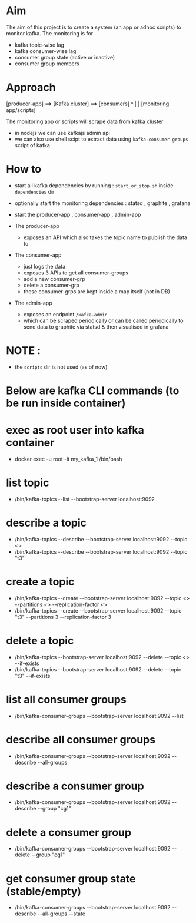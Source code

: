 


# Aim
The aim of this project is to create a system (an app or adhoc scripts) to monitor kafka.
The monitoring is for 
- kafka topic-wise lag 
- kafka consumer-wise lag
- consumer group state (active or inactive)
- consumer group members


# Approach

[producer-app] ==> [Kafka cluster] ==> [consumers]
                        ^
                        |
                        |
                [monitoring app/scripts]


The monitoring app or scripts will scrape data from kafka cluster
- in nodejs we can use kafkajs admin api
- we can also use shell scipt to extract data using `kafka-consumer-groups` script of kafka


# How to
- start all kafka dependencies by running :  `start_or_stop.sh` inside `dependencies` dir
- optionally start the monitoring dependencies : statsd , graphite , grafana
- start the producer-app , consumer-app , admin-app


- The producer-app
    - exposes an API which also takes the topic name to publish the data to

- The consumer-app
    - just logs the data 
    - exposes 3 APIs to get all consumer-groups
    - add a new consumer-grp
    - delete a consumer-grp
    - these consumer-grps are kept inside a map itself (not in DB)

- The admin-app 
    - exposes an endpoint `/kafka-admin`
    - which can be scraped periodically or can be called periodically to send data to graphite via statsd & then visualised in grafana 



# NOTE : 
- the `scripts` dir is not used (as of now)


# Below are kafka CLI commands (to be run inside container)

# exec as root user into kafka container
- docker exec -u root -it my_kafka_1 /bin/bash

# list topic
- /bin/kafka-topics --list --bootstrap-server localhost:9092

# describe a topic
- /bin/kafka-topics --describe --bootstrap-server localhost:9092 --topic <>
- /bin/kafka-topics --describe --bootstrap-server localhost:9092 --topic "t3"

# create a topic
- /bin/kafka-topics --create --bootstrap-server localhost:9092 --topic <> --partitions <> --replication-factor <>
- /bin/kafka-topics --create --bootstrap-server localhost:9092 --topic "t3" --partitions 3 --replication-factor 3

# delete a topic
- /bin/kafka-topics --bootstrap-server localhost:9092 --delete --topic <> --if-exists
- /bin/kafka-topics --bootstrap-server localhost:9092 --delete --topic "t3" --if-exists


# list all consumer groups
- /bin/kafka-consumer-groups --bootstrap-server localhost:9092 --list

# describe all consumer groups
- /bin/kafka-consumer-groups --bootstrap-server localhost:9092 --describe --all-groups

# describe a consumer group
- /bin/kafka-consumer-groups --bootstrap-server localhost:9092 --describe --group "cg1"

# delete a consumer group
- /bin/kafka-consumer-groups --bootstrap-server localhost:9092 --delete --group "cg1"

# get consumer group state (stable/empty)
- /bin/kafka-consumer-groups --bootstrap-server localhost:9092 --describe --all-groups --state
